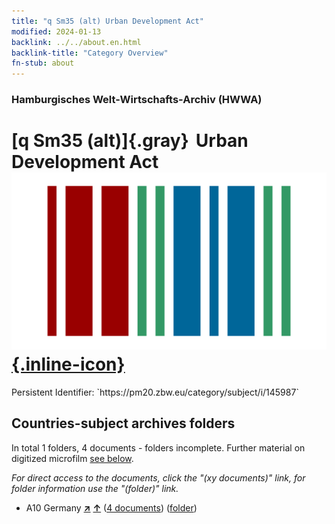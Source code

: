 ```yaml
---
title: "q Sm35 (alt) Urban Development Act"
modified: 2024-01-13
backlink: ../../about.en.html
backlink-title: "Category Overview"
fn-stub: about
---
```


### Hamburgisches Welt-Wirtschafts-Archiv (HWWA)

# [q Sm35 (alt)]{.gray}&#8201; Urban Development Act &#160; [![Wikidata](/images/Wikidata-logo.svg "Wikidata"){.inline-icon}](http://www.wikidata.org/entity/Q104711408)

<div class="hint">Persistent Identifier: `https://pm20.zbw.eu/category/subject/i/145987`</div>







## Countries-subject archives folders







In total 1 folders, 4 documents - folders incomplete. Further material on digitized microfilm [see below](#filmsections).

_For direct access to the documents, click the "(xy documents)" link, for folder information use the "(folder)" link._


- A10 Germany [**&nearr;**](../../../geo/i/126128/about.en.html "Germany (all folders)") [**&uarr;**](../../../geo/about.en.html#A10 "Country category system") (<a href="https://pm20.zbw.eu/iiifview/folder/sh/126128,145987" title="about: Germany : Urban Development Act" target="_blank">4 documents</a>) ([folder](../../../../folder/sh/1261xx/126128/1459xx/145987/about.en.html))



<a id="filmsections" />













